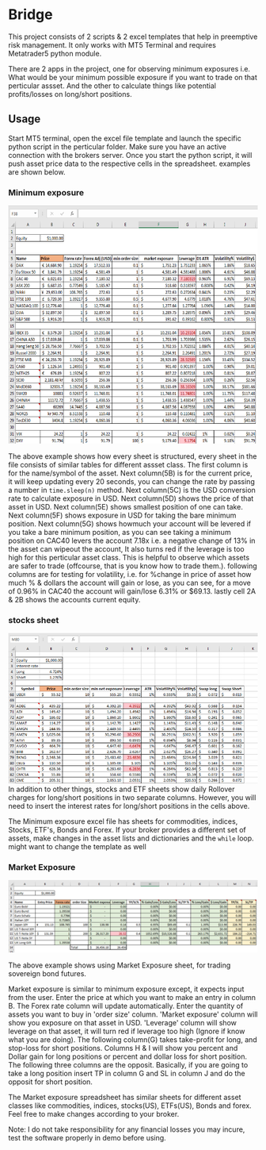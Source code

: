 # Bridge
This project consists of 2 scripts &amp; 2 excel templates that help in preemptive risk management. It only works with MT5 Terminal and requires Metatrader5 python module.

There are 2 apps in the project, one for observing minimum exposures i.e. What would be your minimum possible exposure if you want to trade on that perticular assset. And the other to calculate things like potential profits/losses on long/short positions.

## Usage
Start MT5 terminal, open the excel file template and launch the specific python script in the perticular folder. Make sure you have an active connection with the brokers server. Once you start the python script, it will push asset price data to the respective cells in the spreadsheet. examples are shown below.

### Minimum exposure
<img src="snapshots/min_expo_index.PNG" style="width:720px; height:480px">

The above example shows how every sheet is structured, every sheet in the file consists of similar tables for different assset class.
The first column is for the name/symbol of the asset. Next column(5B) is for the current price, it will keep updating every 20 seconds,
you can change the rate by passing a number in `time.sleep(n)` method. Next column(5C) is the USD conversion rate to calculate exposure in
USD. Next column(5D) shows the price of that asset in USD. Next column(5E) shows smallest position of one can take. Next column(5F) shows
exposure in USD for taking the bare minimum position. Next column(5G) shows howmuch your account will be levered if you take a bare minimum
position, as you can see taking a minimum position on CAC40 levers the account 7.18x i.e. a negative change of 13% in the asset can wipeout
the account, It also turns red if the leverage is too high for this perticular asset class. This is helpful to observe which assets are safer
to trade (offcourse, that is you know how to trade them.). following columns are for testing for volatility, i.e. for %change in price of asset
how much % & dollars the account will gain or lose, as you can see, for a move of 0.96% in CAC40 the account will gain/lose 6.31% or $69.13. lastly
cell 2A & 2B shows the accounts current equity.

### stocks sheet
<img src="snapshots/min_expo_stocks.PNG">
In addition to other things, stocks and ETF sheets show daily Rollover charges for long/short positions in two separate columns. However, you will need
to insert the interest rates for long/short positions in the cells above.

The Minimum exposure excel file has sheets for commodities, indices, Stocks, ETF's, Bonds and Forex. If your broker provides a different set of assets,
make changes in the asset lists and dictionaries and the `while` loop. might want to change the template as well

### Market Exposure
<img src="snapshots/Market_Expo_bonds.PNG">

The above example shows using Market Exposure sheet, for trading sovereign bond futures.

Market exposure is similar to minimum exposure except, it expects input from the user. Enter the price at which you want to make an entry in column B.
The Forex rate column will update automatically. Enter the quantity of assets you want to buy in 'order size' column. 'Market exposure' column will show
you exposure on that asset in USD. 'Leverage' column will show leverage on that asset, it will turn red if leverage too high (Ignore if know what you are doing).
The following column(G) takes take-profit for long, and stop-loss for short positions. Columns H & I will show you percent and Dollar gain for long positions or
percent and dollar loss for short position. The following three columns are the opposit. Basically, if you are going to take a long position insert TP in column G
and SL in column J and do the opposit for short position.

The Market exposure spreadsheet has similar sheets for different asset classes like commodities, indices, stocks(US), ETFs(US), Bonds and forex. Feel free to make changes
according to your broker.

Note: I do not take responsibility for any financial losses you may incure, test the software properly in demo before using.
